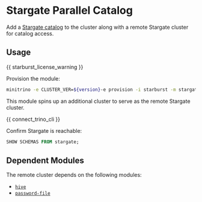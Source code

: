 # Stargate Parallel Catalog

Add a [Stargate
catalog](https://docs.starburst.io/latest/connector/starburst-stargate.html) to
the cluster along with a remote Stargate cluster for catalog access.

## Usage

{{ starburst_license_warning }}

Provision the module:

```sh
minitrino -e CLUSTER_VER=${version}-e provision -i starburst -m stargate-parallel
```

This module spins up an additional cluster to serve as the remote Stargate
cluster.

{{ connect_trino_cli }}

Confirm Stargate is reachable:

```sql
SHOW SCHEMAS FROM stargate;
```

## Dependent Modules

The remote cluster depends on the following modules:

- [`hive`](./hive.md#hive-catalog)
- [`password-file`](../security/password-file.md#password-file-catalog)
